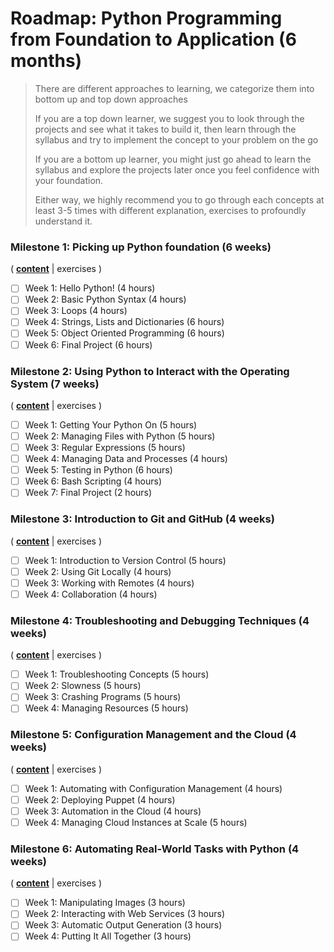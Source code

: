 # Roadmap: Python Programming from Foundation to Application (6 months)

> There are different approaches to learning, we categorize them into bottom up and top down approaches
> 
> If you are a top down learner, we suggest you to look through the projects and see what it takes to build it, then learn through the syllabus and try to implement the concept to your problem on the go
> 
> If you are a bottom up learner, you might just go ahead to learn the syllabus and explore the projects later once you feel confidence with your foundation.
> 
> Either way, we highly recommend you to go through each concepts at least 3-5 times with different explanation, exercises to profoundly understand it.

### Milestone 1: Picking up Python foundation (6 weeks)
( [**content**](https://www.notion.so/Milestone-1-Picking-up-Python-foundation-6-weeks-1bf53587b23b4760b3f8c9498267b3c1) | exercises )
- [ ] Week 1: Hello Python! (4 hours)
- [ ] Week 2: Basic Python Syntax (4 hours)
- [ ] Week 3: Loops (4 hours)
- [ ] Week 4: Strings, Lists and Dictionaries (6 hours)
- [ ] Week 5: Object Oriented Programming (6 hours)
- [ ] Week 6: Final Project (6 hours)

### Milestone 2: Using Python to Interact with the Operating System (7 weeks)
( [**content**](https://www.notion.so/Milestone-1-Picking-up-Python-foundation-6-weeks-1bf53587b23b4760b3f8c9498267b3c1) | exercises )
- [ ] Week 1: Getting Your Python On (5 hours)
- [ ] Week 2: Managing Files with Python (5 hours)
- [ ] Week 3: Regular Expressions (5 hours)
- [ ] Week 4: Managing Data and Processes (4 hours)
- [ ] Week 5: Testing in Python (6 hours)
- [ ] Week 6: Bash Scripting (4 hours)
- [ ] Week 7: Final Project (2 hours)

### Milestone 3: Introduction to Git and GitHub (4 weeks)
( [**content**](https://www.notion.so/Milestone-1-Picking-up-Python-foundation-6-weeks-1bf53587b23b4760b3f8c9498267b3c1) | exercises )
- [ ] Week 1: Introduction to Version Control (5 hours)
- [ ] Week 2: Using Git Locally (4 hours)
- [ ] Week 3: Working with Remotes (4 hours)
- [ ] Week 4: Collaboration (4 hours)

### Milestone 4: Troubleshooting and Debugging Techniques (4 weeks)
( [**content**](https://www.notion.so/Milestone-1-Picking-up-Python-foundation-6-weeks-1bf53587b23b4760b3f8c9498267b3c1) | exercises )
- [ ] Week 1: Troubleshooting Concepts (5 hours)
- [ ] Week 2: Slowness (5 hours)
- [ ] Week 3: Crashing Programs (5 hours)
- [ ] Week 4: Managing Resources (5 hours)

### Milestone 5: Configuration Management and the Cloud (4 weeks)
( [**content**](https://www.notion.so/Milestone-1-Picking-up-Python-foundation-6-weeks-1bf53587b23b4760b3f8c9498267b3c1) | exercises )
- [ ] Week 1: Automating with Configuration Management (4 hours)
- [ ] Week 2: Deploying Puppet (4 hours)
- [ ] Week 3: Automation in the Cloud (4 hours)
- [ ] Week 4: Managing Cloud Instances at Scale (5 hours)

### Milestone 6: Automating Real-World Tasks with Python (4 weeks)
( [**content**](https://www.notion.so/Milestone-1-Picking-up-Python-foundation-6-weeks-1bf53587b23b4760b3f8c9498267b3c1) | exercises )
- [ ] Week 1: Manipulating Images (3 hours)
- [ ] Week 2: Interacting with Web Services (3 hours)
- [ ] Week 3: Automatic Output Generation (3 hours)
- [ ] Week 4: Putting It All Together (3 hours)
